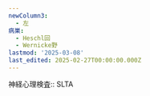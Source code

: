 ```yaml
---
newColumn3:
  - 左
病巣:
  - Heschl回
  - Wernicke野
lastmod: '2025-03-08'
last_edited: 2025-02-27T00:00:00.000Z
---
```


神経心理検査:: SLTA
